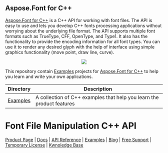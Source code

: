 ## Aspose.Font for C++

[Aspose.Font for C++](https://products.aspose.com/font/cpp) is a C++ API for working with font files. The API is easy to use and lets you develop C++ fonts processing applications without worrying about the underlying file format. The API supports multiple font formats such as TrueType, CFF, OpenType, and Type1. It also has the functionality to provide the encoding information for all font types. You can use it to render any desired glyph with the help of interface using simple graphics functionality (move point, draw line, curve).

<p align="center">

  <a title="Download complete Aspose.Font for C++ source code" href="https://github.com/aspose-font/Aspose.font-for-c/archive/master.zip">
	<img src="https://raw.github.com/AsposeExamples/java-examples-dashboard/master/images/downloadZip-Button-Large.png" />
  </a>
</p>

This repository contain [Examples](Examples) projects for [Aspose.Font for C++](https://products.aspose.com/font/cpp/) to help you learn and write your own applications.

Directory | Description
--------- | -----------
[Examples](Examples)  | A collection of C++ examples that help you learn the product features

# Font File Manipulation C++ API

[Product Page](https://products.aspose.com/font/cpp) | [Docs](https://docs.aspose.com/font/cpp/) | [API Reference](https://apireference.aspose.com/font/cpp) | [Examples](https://github.com/aspose-Font/Aspose.Font-for-cpp) | [Blog](https://blog.aspose.com/category/font/) | [Free Support](https://forum.aspose.com/c/font) |  [Temporary License](https://purchase.aspose.com/temporary-license) | [Kwnoledge Base](https://docs.fileformat.com/font/)
